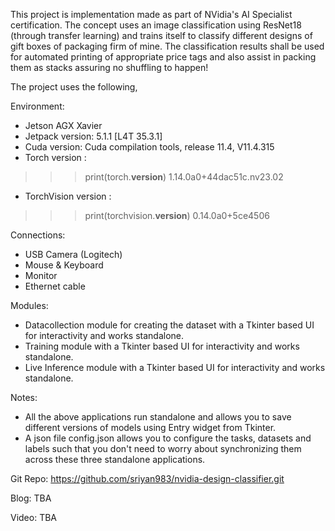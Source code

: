 This project is implementation made as part of NVidia's AI Specialist certification. The concept uses an image classification using ResNet18 (through transfer learning) and trains itself to classify different designs of gift boxes of packaging firm of mine. The classification results shall be used for automated printing of appropriate price tags and also assist in packing them as stacks assuring no shuffling to happen! 

The project uses the following,

Environment: 
- Jetson AGX Xavier 
- Jetpack version: 5.1.1 [L4T 35.3.1]
- Cuda version: Cuda compilation tools, release 11.4, V11.4.315
- Torch version : 
>>> print(torch.__version__)
1.14.0a0+44dac51c.nv23.02
- TorchVision version : 
>>> print(torchvision.__version__)
0.14.0a0+5ce4506

Connections:
- USB Camera (Logitech)
- Mouse & Keyboard
- Monitor
- Ethernet cable 

Modules:
- Datacollection module for creating the dataset with a Tkinter based UI for interactivity and works standalone.
- Training module with a Tkinter based UI for interactivity and works standalone.
- Live Inference module with a Tkinter based UI for interactivity and works standalone.

Notes: 

- All the above applications run standalone and allows you to save different versions of models using Entry widget from Tkinter.
- A json file config.json allows you to configure the tasks, datasets and labels such that you don't need to worry about synchronizing them across these three standalone applications.

Git Repo: https://github.com/sriyan983/nvidia-design-classifier.git

Blog: TBA

Video: TBA


